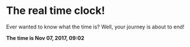 # The real time clock!

Ever wanted to know what the time is? Well, your journey is about to end!

**The time is Nov 07, 2017, 09:02**